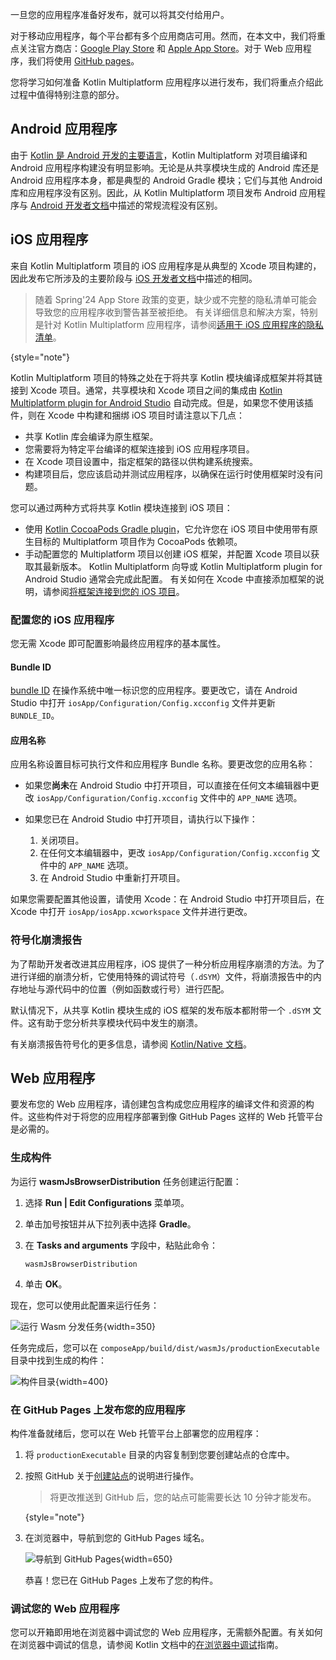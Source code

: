 [//]: # (title: 发布您的应用程序)

一旦您的应用程序准备好发布，就可以将其交付给用户。

对于移动应用程序，每个平台都有多个应用商店可用。然而，在本文中，我们将重点关注官方商店：[Google Play Store](https://play.google.com/store) 和 [Apple App Store](https://www.apple.com/ios/app-store/)。对于 Web 应用程序，我们将使用 [GitHub pages](https://pages.github.com/)。

您将学习如何准备 Kotlin Multiplatform 应用程序以进行发布，我们将重点介绍此过程中值得特别注意的部分。

## Android 应用程序

由于 [Kotlin 是 Android 开发的主要语言](https://developer.android.com/kotlin)，Kotlin Multiplatform 对项目编译和 Android 应用程序构建没有明显影响。无论是从共享模块生成的 Android 库还是 Android 应用程序本身，都是典型的 Android Gradle 模块；它们与其他 Android 库和应用程序没有区别。因此，从 Kotlin Multiplatform 项目发布 Android 应用程序与 [Android 开发者文档](https://developer.android.com/studio/publish)中描述的常规流程没有区别。

## iOS 应用程序

来自 Kotlin Multiplatform 项目的 iOS 应用程序是从典型的 Xcode 项目构建的，因此发布它所涉及的主要阶段与 [iOS 开发者文档](https://developer.apple.com/ios/submit/)中描述的相同。

> 随着 Spring'24 App Store 政策的变更，缺少或不完整的隐私清单可能会导致您的应用程序收到警告甚至被拒绝。
> 有关详细信息和解决方案，特别是针对 Kotlin Multiplatform 应用程序，请参阅[适用于 iOS 应用程序的隐私清单](https://kotlinlang.org/docs/apple-privacy-manifest.html)。
>
{style="note"}

Kotlin Multiplatform 项目的特殊之处在于将共享 Kotlin 模块编译成框架并将其链接到 Xcode 项目。通常，共享模块和 Xcode 项目之间的集成由 [Kotlin Multiplatform plugin for Android Studio](https://plugins.jetbrains.com/plugin/14936-kotlin-multiplatform-mobile) 自动完成。但是，如果您不使用该插件，则在 Xcode 中构建和捆绑 iOS 项目时请注意以下几点：

*   共享 Kotlin 库会编译为原生框架。
*   您需要将为特定平台编译的框架连接到 iOS 应用程序项目。
*   在 Xcode 项目设置中，指定框架的路径以供构建系统搜索。
*   构建项目后，您应该启动并测试应用程序，以确保在运行时使用框架时没有问题。

您可以通过两种方式将共享 Kotlin 模块连接到 iOS 项目：
*   使用 [Kotlin CocoaPods Gradle plugin](multiplatform-cocoapods-overview.md)，它允许您在 iOS 项目中使用带有原生目标的 Multiplatform 项目作为 CocoaPods 依赖项。
*   手动配置您的 Multiplatform 项目以创建 iOS 框架，并配置 Xcode 项目以获取其最新版本。
    Kotlin Multiplatform 向导或 Kotlin Multiplatform plugin for Android Studio 通常会完成此配置。
    有关如何在 Xcode 中直接添加框架的说明，请参阅[将框架连接到您的 iOS 项目](multiplatform-integrate-in-existing-app.md#configure-the-ios-project-to-use-a-kmp-framework)。

### 配置您的 iOS 应用程序

您无需 Xcode 即可配置影响最终应用程序的基本属性。

#### Bundle ID

[bundle ID](https://developer.apple.com/documentation/bundleresources/information_property_list/cfbundleidentifier#discussion) 在操作系统中唯一标识您的应用程序。要更改它，请在 Android Studio 中打开 `iosApp/Configuration/Config.xcconfig` 文件并更新 `BUNDLE_ID`。

#### 应用名称

应用名称设置目标可执行文件和应用程序 Bundle 名称。要更改您的应用名称：

*   如果您**尚未**在 Android Studio 中打开项目，可以直接在任何文本编辑器中更改 `iosApp/Configuration/Config.xcconfig` 文件中的 `APP_NAME` 选项。
*   如果您已在 Android Studio 中打开项目，请执行以下操作：

    1.  关闭项目。
    2.  在任何文本编辑器中，更改 `iosApp/Configuration/Config.xcconfig` 文件中的 `APP_NAME` 选项。
    3.  在 Android Studio 中重新打开项目。

如果您需要配置其他设置，请使用 Xcode：在 Android Studio 中打开项目后，在 Xcode 中打开 `iosApp/iosApp.xcworkspace` 文件并进行更改。

### 符号化崩溃报告

为了帮助开发者改进其应用程序，iOS 提供了一种分析应用程序崩溃的方法。为了进行详细的崩溃分析，它使用特殊的调试符号（`.dSYM`）文件，将崩溃报告中的内存地址与源代码中的位置（例如函数或行号）进行匹配。

默认情况下，从共享 Kotlin 模块生成的 iOS 框架的发布版本都附带一个 `.dSYM` 文件。这有助于您分析共享模块代码中发生的崩溃。

有关崩溃报告符号化的更多信息，请参阅 [Kotlin/Native 文档](https://kotlinlang.org/docs/native-debugging.html#debug-ios-applications)。

## Web 应用程序

要发布您的 Web 应用程序，请创建包含构成您应用程序的编译文件和资源的构件。这些构件对于将您的应用程序部署到像 GitHub Pages 这样的 Web 托管平台是必需的。

### 生成构件

为运行 **wasmJsBrowserDistribution** 任务创建运行配置：

1.  选择 **Run | Edit Configurations** 菜单项。
2.  单击加号按钮并从下拉列表中选择 **Gradle**。
3.  在 **Tasks and arguments** 字段中，粘贴此命令：

    ```shell
    wasmJsBrowserDistribution
    ```

4.  单击 **OK**。

现在，您可以使用此配置来运行任务：

![运行 Wasm 分发任务](compose-run-wasm-distribution-task.png){width=350}

任务完成后，您可以在 `composeApp/build/dist/wasmJs/productionExecutable` 目录中找到生成的构件：

![构件目录](compose-web-artifacts.png){width=400}

### 在 GitHub Pages 上发布您的应用程序

构件准备就绪后，您可以在 Web 托管平台上部署您的应用程序：

1.  将 `productionExecutable` 目录的内容复制到您要创建站点的仓库中。
2.  按照 GitHub 关于[创建站点](https://docs.github.com/en/pages/getting-started-with-github-pages/creating-a-github-pages-site#creating-your-site)的说明进行操作。

    > 将更改推送到 GitHub 后，您的站点可能需要长达 10 分钟才能发布。
    >
    {style="note"}

3.  在浏览器中，导航到您的 GitHub Pages 域名。

    ![导航到 GitHub Pages](publish-your-application-on-web.png){width=650}

    恭喜！您已在 GitHub Pages 上发布了您的构件。

### 调试您的 Web 应用程序

您可以开箱即用地在浏览器中调试您的 Web 应用程序，无需额外配置。有关如何在浏览器中调试的信息，请参阅 Kotlin 文档中的[在浏览器中调试](https://kotlinlang.org/docs/wasm-debugging.html#debug-in-your-browser)指南。